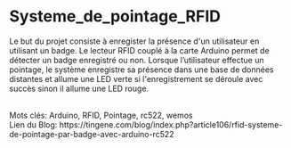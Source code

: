 # Systeme_de_pointage_RFID <br>

Le but du projet consiste à enregister la présence d'un utilisateur en utilisant un badge. Le lecteur RFID couplé à la carte Arduino permet de détecter un badge enregistré ou non. Lorsque l’utilisateur effectue un pointage, le système enregistre sa présence dans une base de données distantes et allume une LED verte si l'enregistrement se déroule avec succès sinon il allume une LED rouge.


<br>
Mots clés:  Arduino, RFID, Pointage, rc522, wemos <br>
Lien du Blog: https://tingene.com/blog/index.php?article106/rfid-systeme-de-pointage-par-badge-avec-arduino-rc522<br>
